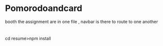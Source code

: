 # Pomorodoandcard
booth the assignment are in one file , navbar is there to route to one another 
#


cd resume>npm install
